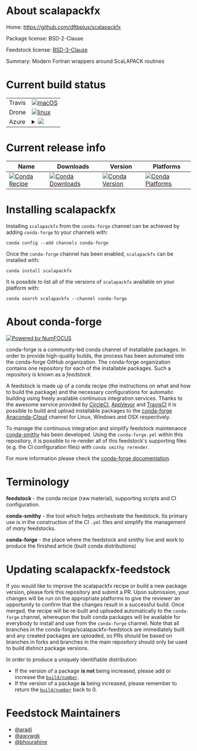 About scalapackfx
=================

Home: https://github.com/dftbplus/scalapackfx

Package license: BSD-2-Clause

Feedstock license: [BSD-3-Clause](https://github.com/conda-forge/scalapackfx-feedstock/blob/master/LICENSE.txt)

Summary: Modern Fortran wrappers around ScaLAPACK routines

Current build status
====================


<table><tr>
    <td>Travis</td>
    <td>
      <a href="https://travis-ci.com/conda-forge/scalapackfx-feedstock">
        <img alt="macOS" src="https://img.shields.io/travis/com/conda-forge/scalapackfx-feedstock/master.svg?label=macOS">
      </a>
    </td>
  </tr><tr>
    <td>Drone</td>
    <td>
      <a href="https://cloud.drone.io/conda-forge/scalapackfx-feedstock">
        <img alt="linux" src="https://img.shields.io/drone/build/conda-forge/scalapackfx-feedstock/master.svg?label=Linux">
      </a>
    </td>
  </tr>
    
  <tr>
    <td>Azure</td>
    <td>
      <details>
        <summary>
          <a href="https://dev.azure.com/conda-forge/feedstock-builds/_build/latest?definitionId=11101&branchName=master">
            <img src="https://dev.azure.com/conda-forge/feedstock-builds/_apis/build/status/scalapackfx-feedstock?branchName=master">
          </a>
        </summary>
        <table>
          <thead><tr><th>Variant</th><th>Status</th></tr></thead>
          <tbody><tr>
              <td>linux_64_fortran_compiler_version7mpimpich</td>
              <td>
                <a href="https://dev.azure.com/conda-forge/feedstock-builds/_build/latest?definitionId=11101&branchName=master">
                  <img src="https://dev.azure.com/conda-forge/feedstock-builds/_apis/build/status/scalapackfx-feedstock?branchName=master&jobName=linux&configuration=linux_64_fortran_compiler_version7mpimpich" alt="variant">
                </a>
              </td>
            </tr><tr>
              <td>linux_64_fortran_compiler_version7mpiopenmpi</td>
              <td>
                <a href="https://dev.azure.com/conda-forge/feedstock-builds/_build/latest?definitionId=11101&branchName=master">
                  <img src="https://dev.azure.com/conda-forge/feedstock-builds/_apis/build/status/scalapackfx-feedstock?branchName=master&jobName=linux&configuration=linux_64_fortran_compiler_version7mpiopenmpi" alt="variant">
                </a>
              </td>
            </tr><tr>
              <td>linux_64_fortran_compiler_version9mpimpich</td>
              <td>
                <a href="https://dev.azure.com/conda-forge/feedstock-builds/_build/latest?definitionId=11101&branchName=master">
                  <img src="https://dev.azure.com/conda-forge/feedstock-builds/_apis/build/status/scalapackfx-feedstock?branchName=master&jobName=linux&configuration=linux_64_fortran_compiler_version9mpimpich" alt="variant">
                </a>
              </td>
            </tr><tr>
              <td>linux_64_fortran_compiler_version9mpiopenmpi</td>
              <td>
                <a href="https://dev.azure.com/conda-forge/feedstock-builds/_build/latest?definitionId=11101&branchName=master">
                  <img src="https://dev.azure.com/conda-forge/feedstock-builds/_apis/build/status/scalapackfx-feedstock?branchName=master&jobName=linux&configuration=linux_64_fortran_compiler_version9mpiopenmpi" alt="variant">
                </a>
              </td>
            </tr><tr>
              <td>linux_aarch64_fortran_compiler_version7mpimpich</td>
              <td>
                <a href="https://dev.azure.com/conda-forge/feedstock-builds/_build/latest?definitionId=11101&branchName=master">
                  <img src="https://dev.azure.com/conda-forge/feedstock-builds/_apis/build/status/scalapackfx-feedstock?branchName=master&jobName=linux&configuration=linux_aarch64_fortran_compiler_version7mpimpich" alt="variant">
                </a>
              </td>
            </tr><tr>
              <td>linux_aarch64_fortran_compiler_version7mpiopenmpi</td>
              <td>
                <a href="https://dev.azure.com/conda-forge/feedstock-builds/_build/latest?definitionId=11101&branchName=master">
                  <img src="https://dev.azure.com/conda-forge/feedstock-builds/_apis/build/status/scalapackfx-feedstock?branchName=master&jobName=linux&configuration=linux_aarch64_fortran_compiler_version7mpiopenmpi" alt="variant">
                </a>
              </td>
            </tr><tr>
              <td>linux_aarch64_fortran_compiler_version9mpimpich</td>
              <td>
                <a href="https://dev.azure.com/conda-forge/feedstock-builds/_build/latest?definitionId=11101&branchName=master">
                  <img src="https://dev.azure.com/conda-forge/feedstock-builds/_apis/build/status/scalapackfx-feedstock?branchName=master&jobName=linux&configuration=linux_aarch64_fortran_compiler_version9mpimpich" alt="variant">
                </a>
              </td>
            </tr><tr>
              <td>linux_aarch64_fortran_compiler_version9mpiopenmpi</td>
              <td>
                <a href="https://dev.azure.com/conda-forge/feedstock-builds/_build/latest?definitionId=11101&branchName=master">
                  <img src="https://dev.azure.com/conda-forge/feedstock-builds/_apis/build/status/scalapackfx-feedstock?branchName=master&jobName=linux&configuration=linux_aarch64_fortran_compiler_version9mpiopenmpi" alt="variant">
                </a>
              </td>
            </tr><tr>
              <td>linux_ppc64le_fortran_compiler_version8mpimpich</td>
              <td>
                <a href="https://dev.azure.com/conda-forge/feedstock-builds/_build/latest?definitionId=11101&branchName=master">
                  <img src="https://dev.azure.com/conda-forge/feedstock-builds/_apis/build/status/scalapackfx-feedstock?branchName=master&jobName=linux&configuration=linux_ppc64le_fortran_compiler_version8mpimpich" alt="variant">
                </a>
              </td>
            </tr><tr>
              <td>linux_ppc64le_fortran_compiler_version8mpiopenmpi</td>
              <td>
                <a href="https://dev.azure.com/conda-forge/feedstock-builds/_build/latest?definitionId=11101&branchName=master">
                  <img src="https://dev.azure.com/conda-forge/feedstock-builds/_apis/build/status/scalapackfx-feedstock?branchName=master&jobName=linux&configuration=linux_ppc64le_fortran_compiler_version8mpiopenmpi" alt="variant">
                </a>
              </td>
            </tr><tr>
              <td>linux_ppc64le_fortran_compiler_version9mpimpich</td>
              <td>
                <a href="https://dev.azure.com/conda-forge/feedstock-builds/_build/latest?definitionId=11101&branchName=master">
                  <img src="https://dev.azure.com/conda-forge/feedstock-builds/_apis/build/status/scalapackfx-feedstock?branchName=master&jobName=linux&configuration=linux_ppc64le_fortran_compiler_version9mpimpich" alt="variant">
                </a>
              </td>
            </tr><tr>
              <td>linux_ppc64le_fortran_compiler_version9mpiopenmpi</td>
              <td>
                <a href="https://dev.azure.com/conda-forge/feedstock-builds/_build/latest?definitionId=11101&branchName=master">
                  <img src="https://dev.azure.com/conda-forge/feedstock-builds/_apis/build/status/scalapackfx-feedstock?branchName=master&jobName=linux&configuration=linux_ppc64le_fortran_compiler_version9mpiopenmpi" alt="variant">
                </a>
              </td>
            </tr><tr>
              <td>osx_64_fortran_compiler_version7mpimpich</td>
              <td>
                <a href="https://dev.azure.com/conda-forge/feedstock-builds/_build/latest?definitionId=11101&branchName=master">
                  <img src="https://dev.azure.com/conda-forge/feedstock-builds/_apis/build/status/scalapackfx-feedstock?branchName=master&jobName=osx&configuration=osx_64_fortran_compiler_version7mpimpich" alt="variant">
                </a>
              </td>
            </tr><tr>
              <td>osx_64_fortran_compiler_version7mpiopenmpi</td>
              <td>
                <a href="https://dev.azure.com/conda-forge/feedstock-builds/_build/latest?definitionId=11101&branchName=master">
                  <img src="https://dev.azure.com/conda-forge/feedstock-builds/_apis/build/status/scalapackfx-feedstock?branchName=master&jobName=osx&configuration=osx_64_fortran_compiler_version7mpiopenmpi" alt="variant">
                </a>
              </td>
            </tr><tr>
              <td>osx_64_fortran_compiler_version9mpimpich</td>
              <td>
                <a href="https://dev.azure.com/conda-forge/feedstock-builds/_build/latest?definitionId=11101&branchName=master">
                  <img src="https://dev.azure.com/conda-forge/feedstock-builds/_apis/build/status/scalapackfx-feedstock?branchName=master&jobName=osx&configuration=osx_64_fortran_compiler_version9mpimpich" alt="variant">
                </a>
              </td>
            </tr><tr>
              <td>osx_64_fortran_compiler_version9mpiopenmpi</td>
              <td>
                <a href="https://dev.azure.com/conda-forge/feedstock-builds/_build/latest?definitionId=11101&branchName=master">
                  <img src="https://dev.azure.com/conda-forge/feedstock-builds/_apis/build/status/scalapackfx-feedstock?branchName=master&jobName=osx&configuration=osx_64_fortran_compiler_version9mpiopenmpi" alt="variant">
                </a>
              </td>
            </tr>
          </tbody>
        </table>
      </details>
    </td>
  </tr>
</table>

Current release info
====================

| Name | Downloads | Version | Platforms |
| --- | --- | --- | --- |
| [![Conda Recipe](https://img.shields.io/badge/recipe-scalapackfx-green.svg)](https://anaconda.org/conda-forge/scalapackfx) | [![Conda Downloads](https://img.shields.io/conda/dn/conda-forge/scalapackfx.svg)](https://anaconda.org/conda-forge/scalapackfx) | [![Conda Version](https://img.shields.io/conda/vn/conda-forge/scalapackfx.svg)](https://anaconda.org/conda-forge/scalapackfx) | [![Conda Platforms](https://img.shields.io/conda/pn/conda-forge/scalapackfx.svg)](https://anaconda.org/conda-forge/scalapackfx) |

Installing scalapackfx
======================

Installing `scalapackfx` from the `conda-forge` channel can be achieved by adding `conda-forge` to your channels with:

```
conda config --add channels conda-forge
```

Once the `conda-forge` channel has been enabled, `scalapackfx` can be installed with:

```
conda install scalapackfx
```

It is possible to list all of the versions of `scalapackfx` available on your platform with:

```
conda search scalapackfx --channel conda-forge
```


About conda-forge
=================

[![Powered by NumFOCUS](https://img.shields.io/badge/powered%20by-NumFOCUS-orange.svg?style=flat&colorA=E1523D&colorB=007D8A)](http://numfocus.org)

conda-forge is a community-led conda channel of installable packages.
In order to provide high-quality builds, the process has been automated into the
conda-forge GitHub organization. The conda-forge organization contains one repository
for each of the installable packages. Such a repository is known as a *feedstock*.

A feedstock is made up of a conda recipe (the instructions on what and how to build
the package) and the necessary configurations for automatic building using freely
available continuous integration services. Thanks to the awesome service provided by
[CircleCI](https://circleci.com/), [AppVeyor](https://www.appveyor.com/)
and [TravisCI](https://travis-ci.com/) it is possible to build and upload installable
packages to the [conda-forge](https://anaconda.org/conda-forge)
[Anaconda-Cloud](https://anaconda.org/) channel for Linux, Windows and OSX respectively.

To manage the continuous integration and simplify feedstock maintenance
[conda-smithy](https://github.com/conda-forge/conda-smithy) has been developed.
Using the ``conda-forge.yml`` within this repository, it is possible to re-render all of
this feedstock's supporting files (e.g. the CI configuration files) with ``conda smithy rerender``.

For more information please check the [conda-forge documentation](https://conda-forge.org/docs/).

Terminology
===========

**feedstock** - the conda recipe (raw material), supporting scripts and CI configuration.

**conda-smithy** - the tool which helps orchestrate the feedstock.
                   Its primary use is in the construction of the CI ``.yml`` files
                   and simplify the management of *many* feedstocks.

**conda-forge** - the place where the feedstock and smithy live and work to
                  produce the finished article (built conda distributions)


Updating scalapackfx-feedstock
==============================

If you would like to improve the scalapackfx recipe or build a new
package version, please fork this repository and submit a PR. Upon submission,
your changes will be run on the appropriate platforms to give the reviewer an
opportunity to confirm that the changes result in a successful build. Once
merged, the recipe will be re-built and uploaded automatically to the
`conda-forge` channel, whereupon the built conda packages will be available for
everybody to install and use from the `conda-forge` channel.
Note that all branches in the conda-forge/scalapackfx-feedstock are
immediately built and any created packages are uploaded, so PRs should be based
on branches in forks and branches in the main repository should only be used to
build distinct package versions.

In order to produce a uniquely identifiable distribution:
 * If the version of a package **is not** being increased, please add or increase
   the [``build/number``](https://conda.io/docs/user-guide/tasks/build-packages/define-metadata.html#build-number-and-string).
 * If the version of a package **is** being increased, please remember to return
   the [``build/number``](https://conda.io/docs/user-guide/tasks/build-packages/define-metadata.html#build-number-and-string)
   back to 0.

Feedstock Maintainers
=====================

* [@aradi](https://github.com/aradi/)
* [@awvwgk](https://github.com/awvwgk/)
* [@bhourahine](https://github.com/bhourahine/)

